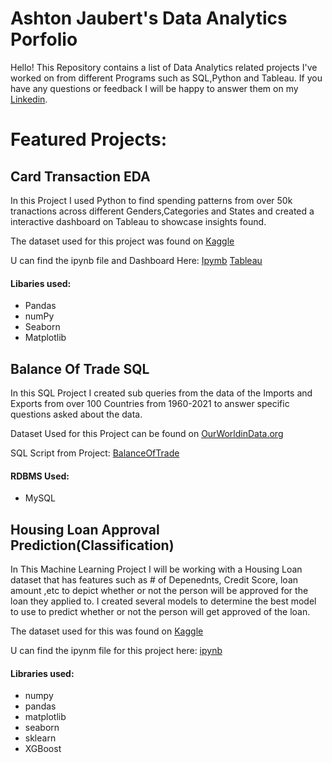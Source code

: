 # Ashton Jaubert's Data Analytics Porfolio
Hello! This Repository contains a list of Data Analytics related projects I've worked on from different Programs such as SQL,Python and Tableau. If you have any questions or feedback I will be happy to answer them on my [Linkedin](https://www.linkedin.com/in/ashtonjaubert/).

# Featured Projects:

## Card Transaction EDA
In this Project I used Python to find spending patterns from over 50k tranactions across different Genders,Categories and States and created a interactive dashboard on Tableau to showcase insights found.

The dataset used for this project was found on [Kaggle](https://www.kaggle.com/datasets/rajatsurana979/comprehensive-credit-card-transactions-dataset/data)

U can find the ipynb file and Dashboard Here: [Ipymb](https://github.com/AshtonJaubert/Portfolio/blob/main/CardTransactions.ipynb) [Tableau](https://public.tableau.com/app/profile/ashton.jaubert/viz/TransactionDataAnalysis_17097954017460/Dashboard1)
#### Libaries used: 
- Pandas
- numPy 
- Seaborn 
- Matplotlib

## Balance Of Trade SQL
In this SQL Project I created sub queries from the data of the Imports and Exports from over 100 Countries from 1960-2021 to answer specific questions asked about the data.

Dataset Used for this Project can be found on [OurWorldinData.org](https://ourworldindata.org/economic-growth)

SQL Script from Project: [BalanceOfTrade](https://github.com/AshtonJaubert/Portfolio/blob/main/Imports%26Exports.sql)
#### RDBMS Used:
- MySQL

## Housing Loan Approval Prediction(Classification)
In This Machine Learning Project I will be working with a Housing Loan dataset that has features such as # of Depenednts, Credit Score, loan amount ,etc to depict whether or not the person will be approved for the loan they applied to. I created several models to determine the best model to use to predict whether or not the person will get approved of the loan.

The dataset used for this was found on [Kaggle](https://www.kaggle.com/datasets/architsharma01/loan-approval-prediction-dataset/data)

U can find the ipynm file for this project here: [ipynb](https://github.com/AshtonJaubert/Portfolio/blob/main/LoanApproval.ipynb)
#### Libraries used:
- numpy
- pandas
- matplotlib
- seaborn
- sklearn
- XGBoost
